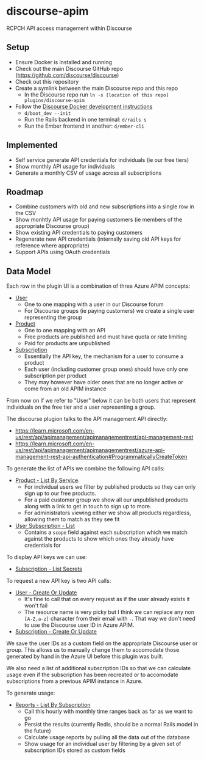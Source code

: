 # discourse-apim

RCPCH API access management within Discourse

## Setup

- Ensure Docker is installed and running
- Check out the main Discourse GitHub repo (https://github.com/discourse/discourse)
- Check out this repository
- Create a symlink between the main Discourse repo and this repo
  - In the Discourse repo run `ln -s [location of this repo] plugins/discourse-apim`
- Follow the [Discourse Docker development instructions](https://meta.discourse.org/t/install-discourse-for-development-using-docker/102009#step-2-start-container-6)
  - `d/boot_dev --init`
  - Run the Rails backend in one terminal: `d/rails s`
  - Run the Ember frontend in another: `d/ember-cli`

## Implemented

- Self service generate API credentials for individuals (ie our free tiers)
- Show monthly API usage for individuals
- Generate a monthly CSV of usage across all subscriptions

## Roadmap

- Combine customers with old and new subscriptions into a single row in the CSV
- Show monhtly API usage for paying customers (ie members of the appropriate Discourse group)
- Show existing API credentials to paying customers
- Regenerate new API credentials (internally saving old API keys for reference where appropriate)
- Support APIs using OAuth credentials

## Data Model

Each row in the plugin UI is a combination of three Azure APIM concepts:

- [User](https://learn.microsoft.com/en-us/azure/api-management/api-management-howto-create-or-invite-developers)
  - One to one mapping with a user in our Discourse forum
  - For Discourse groups (ie paying customers) we create a single user representing the group
- [Product](https://learn.microsoft.com/en-us/azure/api-management/api-management-howto-add-products?tabs=azure-portal)
  - One to one mapping with an API
  - Free products are published and must have quota or rate limiting
  - Paid for products are unpublished
- [Subscription](https://learn.microsoft.com/en-us/azure/api-management/api-management-subscriptions)
  - Essentially the API key, the mechanism for a user to consume a product
  - Each user (including customer group ones) should have only one subscription per product
  - They may however have older ones that are no longer active or come from an old APIM instance

From now on if we refer to "User" below it can be both users that represent individuals on the free tier and a user representing a group.

The discourse plugion talks to the API management API directly:

- https://learn.microsoft.com/en-us/rest/api/apimanagement/apimanagementrest/api-management-rest
- https://learn.microsoft.com/en-us/rest/api/apimanagement/apimanagementrest/azure-api-management-rest-api-authentication#ProgrammaticallyCreateToken

To generate the list of APIs we combine the following API calls:

- [Product - List By Service](https://learn.microsoft.com/en-us/rest/api/apimanagement/product/list-by-service?view=rest-apimanagement-2022-08-01&tabs=HTTP).
  - For individual users we filter by published products so they can only sign up to our free products.
  - For a paid customer group we show all our unpublished products along with a link to get in touch to sign up to more.
  - For administrators viewing either we show all products regardless, allowing them to match as they see fit
- [User Subscription - List](https://learn.microsoft.com/en-us/rest/api/apimanagement/user-subscription/list?view=rest-apimanagement-2022-08-01&tabs=HTTP)
  - Contains a `scope` field against each subscription which we match against the products to show which ones they already have credentials for

To display API keys we can use:

- [Subscription - List Secrets](https://learn.microsoft.com/en-us/rest/api/apimanagement/subscription/list-secrets?view=rest-apimanagement-2022-08-01&tabs=HTTP)

To request a new API key is two API calls:

- [User - Create Or Update](https://learn.microsoft.com/en-us/rest/api/apimanagement/user/create-or-update?view=rest-apimanagement-2022-08-01&tabs=HTTP)
  - It's fine to call that on every request as if the user already exists
    it won't fail
  - The resource name is very picky but I think we can replace any non `[A-Z,a-z]`
    character from their email with `-`. That way we don't need to use the
    Discourse user ID in Azure APIM.
- [Subscription - Create Or Update](https://learn.microsoft.com/en-us/rest/api/apimanagement/subscription/create-or-update?view=rest-apimanagement-2022-08-01&tabs=HTTP)

We save the user IDs as a custom field on the appropriate Discourse user or group. This allows us to manually change them to accomodate those generated by hand in the Azure UI before this plugin was built.

We also need a list of additional subscription IDs so that we can calculate usage even if the subscription has been recreated or to accomodate subscriptions from a previous APIM instance in Azure.

To generate usage:

- [Reports - List By Subscription](https://learn.microsoft.com/en-us/rest/api/apimanagement/reports/list-by-subscription?view=rest-apimanagement-2022-08-01&tabs=HTTP)
  - Call this hourly with monthly time ranges back as far as we want to go
  - Persist the results (currently Redis, should be a normal Rails model in the future)
  - Calculate usage reports by pulling all the data out of the database
  - Show usage for an individual user by filtering by a given set of subscription IDs stored as custom fields 
